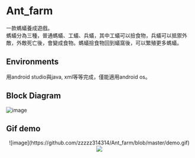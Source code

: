 # Ant_farm
一款螞蟻養成遊戲。 <br />
螞蟻分為三種，普通螞蟻、工蟻、兵蟻，其中工蟻可以撿食物，兵蟻可以抵禦外敵，外敵死亡後，會變成食物。螞蟻撿食物回到蟻窩後，可以繁殖更多螞蟻。
## Environments
用android studio與java, xml等等完成，僅能適用android os。
## Block Diagram
![image](https://github.com/zzzzz314314/Ant_farm/blob/master/block_diagram.png)
## Gif demo
<div align=center>![image](https://github.com/zzzzz314314/Ant_farm/blob/master/demo.gif)</div>
<div align=center><img src="https://github.com/zzzzz314314/Ant_farm/blob/master/demo.gif"/></div>

